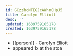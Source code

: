 ```yaml
---
id: GCzzhcNTEGJcAWhnCHpJ5
title: Carolyn Elliott
desc: ''
updated: 1639759165178
created: 1639759165178
---
```



- [[person]] - Carolyn Elliott
- appeared 1x at the stoa
